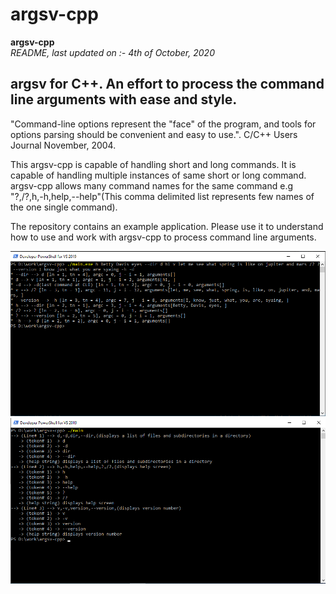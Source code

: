 # argsv-cpp

**argsv-cpp**    
_README, last updated on :- 4th of October, 2020_

argsv for C++. An effort to process the command line arguments with ease and style.
---

"Command-line options represent the \"face\" of the program, and tools for options parsing should be convenient and easy to use.". C/C++ Users Journal November, 2004.

This argsv-cpp is capable of handling short and long commands. It is capable of handling multiple instances of same short or long command. argsv-cpp allows many command names for the same command e.g "?,/?,h,-h,help,--help"(This comma delimited list represents few names of the one single command). 

The repository contains an example application. Please use it to understand how to use and work with argsv-cpp to process command line arguments.  

![Screen shot](image.png)
![Screen shot](image1.png)
